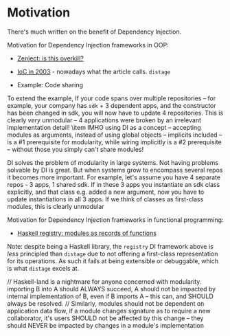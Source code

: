 # Motivation

There's much written on the benefit of Dependency Injection.

Motivation for Dependency Injection frameworks in OOP:

- [Zenject: is this overkill?](https://github.com/svermeulen/Zenject#theory)

- [IoC in 2003](https://paulhammant.com/files/JDJ_2003_12_IoC_Rocks.pdf) - 
  nowadays what the article calls. `distage`
  
- Example: Code sharing

 To extend the example, If your code spans over multiple repositories – for example, your company has `sdk` + 3 dependent apps, and the constructor has been changed in sdk, you will now have to update 4 repositories.
This is clearly _very_ unmodular – 4 applications were broken by an irrelevant implementation detail!
\item IMHO using DI as a concept – accepting modules as arguments, instead of using global objects – implicits included – is a #1 prerequisite for modularity,
while wiring implicitly is a #2 prerequisite – without those you simply can't share modules!

DI solves the problem of modularity in large systems. Not having problems solvable by DI is great. But when systems grow
to encompass several repos it becomes more important. For example, let's assume you have 4 separate repos - 3 apps, 1 shared sdk.
If in these 3 apps you instantiate an sdk class explicitly, and that class e.g. added a new argument, now you have to update
instantiations in all 3 apps. If we think of classes as first-class modules, this is clearly unmodular

Motivation for Dependency Injection frameworks in functional programming:

- [Haskell registry: modules as records of functions](https://github.com/etorreborre/registry/blob/master/doc/motivation.md)

Note: despite being a Haskell library, the `registry` DI framework above is *less* principled than `distage` due to not offering
a first-class representation for its operations. As such it fails at being extensible or debuggable, which is what `distage` excels at.

// Haskell-land is a nightmare for anyone concerned with modularity. importing B into A should ALWAYS succeed, A should not be impacted by internal implementation of B, even if B imports A – this can, and SHOULD always be resolved.
// Similarly, modules should not be dependent on application data flow, if a module changes signature as to require a new collaborator, it's users SHOULD not be affected by this change – they should NEVER be impacted by changes in a module's implementation

